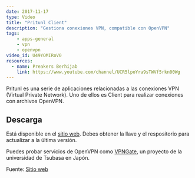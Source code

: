 ```yaml
---
date: 2017-11-17
type: Video
title: "Pritunl Client"
description: "Gestiona conexiones VPN, compatible con OpenVPN"
tags:
    - apps-general
    - vpn
    - openvpn
video_id: U49YOMIRoV0
resources:
  - name: Preakers Berhijab
    link: https://www.youtube.com/channel/UCR5lpoYra9sTWVf5rkn00Wg
---
```


Pritunl es una serie de aplicaciones relacionadas a las conexiones VPN (Virtual Private Network). Uno de ellos es Client para realizar conexiones con archivos OpenVPN.

## Descarga

Está disponible en el [sitio web](https://client.pritunl.com/). Debes obtener la llave y el respositorio para actualizar a la última versión.

Puedes probar servicios de OpenVPN como [VPNGate](http://www.vpngate.net/en/), un proyecto de la universidad de Tsubasa en Japón.

Fuente: [Sitio web](https://client.pritunl.com/)
